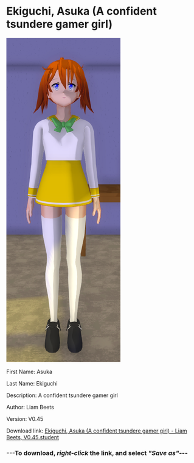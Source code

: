 # Ekiguchi, Asuka (A confident tsundere gamer girl)

<img src = "https://raw.githubusercontent.com/Arbiter1223/Daigaku-Gurashi-Custom-Students/master/Students/Files/Ekiguchi%2C%20Asuka%20(A%20confident%20tsundere%20gamer%20girl).png">

First Name: Asuka

Last Name: Ekiguchi

Description: A confident tsundere gamer girl

Author: Liam Beets

Version: V0.45

Download link: <a href="https://raw.githubusercontent.com/Arbiter1223/Daigaku-Gurashi-Custom-Students/master/Students/Files/Ekiguchi%2C%20Asuka%20(A%20confident%20tsundere%20gamer%20girl)%20-%20Liam%20Beets%2C%20V0.45.student">Ekiguchi, Asuka (A confident tsundere gamer girl) - Liam Beets, V0.45.student</a>

### ---**To download, _right-click_ the link, and select _"Save as"_**---
